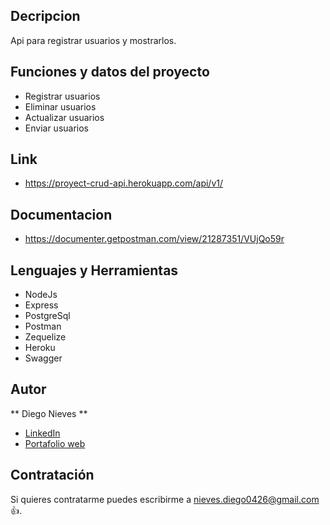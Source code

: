 ﻿## Decripcion

Api para registrar usuarios y mostrarlos.

## Funciones y datos del proyecto

- Registrar usuarios
- Eliminar usuarios
- Actualizar usuarios
- Enviar usuarios

## Link

- https://proyect-crud-api.herokuapp.com/api/v1/

## Documentacion

- https://documenter.getpostman.com/view/21287351/VUjQo59r

## Lenguajes y Herramientas

- NodeJs
- Express
- PostgreSql
- Postman
- Zequelize
- Heroku
- Swagger

## Autor

** Diego Nieves **

- [LinkedIn](https://www.linkedin.com/in/diego-nieves-04b409242/)
- [Portafolio web](https://nvs-dlc.netlify.app)

## Contratación

Si quieres contratarme puedes escribirme a nieves.diego0426@gmail.com 👍.
